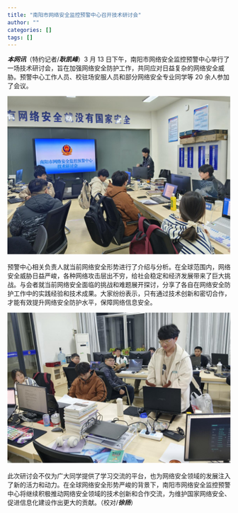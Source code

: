 ```yaml
---
title: "南阳市网络安全监控预警中心召开技术研讨会"
author: ""
categories: []
tags: []
---
```


**_本网讯_**（特约记者/**_耿凯峰_**）3 月 13 日下午，南阳市网络安全监控预警中心举行了一场技术研讨会，旨在加强网络安全防护工作，共同应对日益复杂的网络安全威胁。预警中心工作人员、校驻场安服人员和部分网络安全专业同学等 20 余人参加了会议。

![](/static/news/seminar-1.jpg)

预警中心相关负责人就当前网络安全形势进行了介绍与分析。在全球范围内，网络安全威胁日益严峻，各种网络攻击层出不穷，给社会稳定和经济发展带来了巨大挑战。与会者就当前网络安全面临的挑战和难题展开探讨，分享了各自在网络安全防护工作中的实践经验和技术成果。大家纷纷表示，只有通过技术创新和密切合作，才能有效提升网络安全防护水平，保障网络信息安全。

![](/static/news/seminar-2.jpg)

此次研讨会不仅为广大同学提供了学习交流的平台，也为网络安全领域的发展注入了新的活力和动力。在全球网络安全形势严峻的背景下，南阳市网络安全监控预警中心将继续积极推动网络安全领域的技术创新和合作交流，为维护国家网络安全、促进信息化建设作出更大的贡献。（校对/**_徐扬_**）
